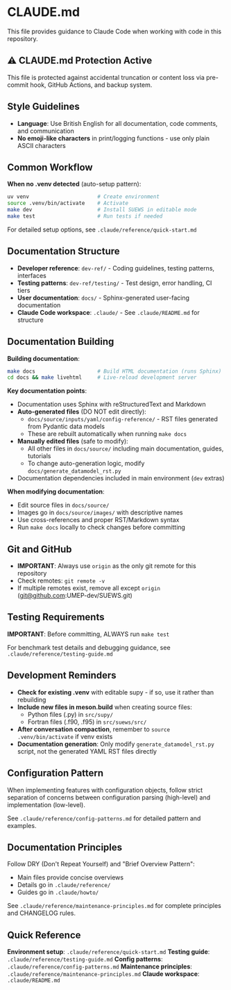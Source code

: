 # CLAUDE.md

This file provides guidance to Claude Code when working with code in this repository.

## ⚠️ CLAUDE.md Protection Active

This file is protected against accidental truncation or content loss via pre-commit hook, GitHub Actions, and backup system.

## Style Guidelines

- **Language**: Use British English for all documentation, code comments, and communication
- **No emoji-like characters** in print/logging functions - use only plain ASCII characters

## Common Workflow

**When no .venv detected** (auto-setup pattern):
```bash
uv venv                      # Create environment
source .venv/bin/activate    # Activate
make dev                     # Install SUEWS in editable mode
make test                    # Run tests if needed
```

For detailed setup options, see `.claude/reference/quick-start.md`

## Documentation Structure

- **Developer reference**: `dev-ref/` - Coding guidelines, testing patterns, interfaces
- **Testing patterns**: `dev-ref/testing/` - Test design, error handling, CI tiers
- **User documentation**: `docs/` - Sphinx-generated user-facing documentation
- **Claude Code workspace**: `.claude/` - See `.claude/README.md` for structure

## Documentation Building

**Building documentation**:
```bash
make docs                    # Build HTML documentation (runs Sphinx)
cd docs && make livehtml     # Live-reload development server
```

**Key documentation points**:
- Documentation uses Sphinx with reStructuredText and Markdown
- **Auto-generated files** (DO NOT edit directly):
  - `docs/source/inputs/yaml/config-reference/` - RST files generated from Pydantic data models
  - These are rebuilt automatically when running `make docs`
- **Manually edited files** (safe to modify):
  - All other files in `docs/source/` including main documentation, guides, tutorials
  - To change auto-generation logic, modify `docs/generate_datamodel_rst.py`
- Documentation dependencies included in main environment (`dev` extras)

**When modifying documentation**:
- Edit source files in `docs/source/`
- Images go in `docs/source/images/` with descriptive names
- Use cross-references and proper RST/Markdown syntax
- Run `make docs` locally to check changes before committing

## Git and GitHub

- **IMPORTANT**: Always use `origin` as the only git remote for this repository
- Check remotes: `git remote -v`
- If multiple remotes exist, remove all except `origin` (git@github.com:UMEP-dev/SUEWS.git)

## Testing Requirements

**IMPORTANT**: Before committing, ALWAYS run `make test`

For benchmark test details and debugging guidance, see `.claude/reference/testing-guide.md`

## Development Reminders

- **Check for existing .venv** with editable supy - if so, use it rather than rebuilding
- **Include new files in meson.build** when creating source files:
  - Python files (.py) in `src/supy/`
  - Fortran files (.f90, .f95) in `src/suews/src/`
- **After conversation compaction**, remember to `source .venv/bin/activate` if venv exists
- **Documentation generation**: Only modify `generate_datamodel_rst.py` script, not the generated YAML RST files directly

## Configuration Pattern

When implementing features with configuration objects, follow strict separation of concerns between configuration parsing (high-level) and implementation (low-level).

See `.claude/reference/config-patterns.md` for detailed pattern and examples.

## Documentation Principles

Follow DRY (Don't Repeat Yourself) and "Brief Overview Pattern":
- Main files provide concise overviews
- Details go in `.claude/reference/`
- Guides go in `.claude/howto/`

See `.claude/reference/maintenance-principles.md` for complete principles and CHANGELOG rules.

## Quick Reference

**Environment setup**: `.claude/reference/quick-start.md`
**Testing guide**: `.claude/reference/testing-guide.md`
**Config patterns**: `.claude/reference/config-patterns.md`
**Maintenance principles**: `.claude/reference/maintenance-principles.md`
**Claude workspace**: `.claude/README.md`
